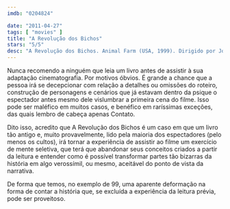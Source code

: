 ```yaml
---
imdb: "0204824"

date: "2011-04-27"
tags: [ "movies" ]
title: "A Revolução dos Bichos"
stars: "5/5"
desc: "A Revolução dos Bichos. Animal Farm (USA, 1999). Dirigido por John Stephenson. Escrito por George Orwell, Alan Janes, Martyn Burke. Com Kelsey Grammer, Ian Holm, Julia Louis-Dreyfus, Julia Ormond, Pete Postlethwaite, Paul Scofield, Patrick Stewart, Peter Ustinov, Alan Stanford."
---
```

Nunca recomendo a ninguém que leia um livro antes de assistir à sua adaptação cinematografia. Por motivos óbvios. É grande a chance que a pessoa irá se decepcionar com relação a detalhes ou omissões do roteiro, construção de personagens e cenários que já estavam dentro da psique o espectador antes mesmo dele vislumbrar a primeira cena do filme. Isso pode ser maléfico em muitos casos, e benéfico em raríssimas exceções, das quais lembro de cabeça apenas Contato.

Dito isso, acredito que A Revolução dos Bichos é um caso em que um livro tão antigo e, muito provavelmente, lido pela maioria dos espectadores (pelo menos os cultos), irá tornar a experiência de assistir ao filme um exercício de mente seletiva, que terá que abandonar seus conceitos criados a partir da leitura e entender como é possível transformar partes tão bizarras da história em algo verossímil, ou mesmo, aceitável do ponto de vista da narrativa.

De forma que temos, no exemplo de 99, uma aparente deformação na forma de contar a história que, se excluída a experiência da leitura prévia, pode ser proveitoso.
